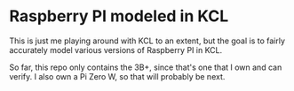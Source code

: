 # Raspberry PI modeled in KCL

This is just me playing around with KCL to an extent, but the goal is to fairly accurately model various versions of Raspberry PI in KCL.

So far, this repo only contains the 3B+, since that's one that I own and can verify. I also own a Pi Zero W, so that will probably be next.

